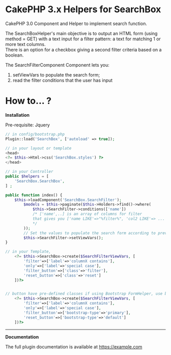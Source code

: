 CakePHP 3.x Helpers for SearchBox
=================================

CakePHP 3.0 Component and Helper to implement search function.  

The SearchBoxHelper's main objective is to output an 
HTML form (using method = GET) with a text input for a filter pattern: a text for matching 1 or more text columns.  
There is an option for a checkbox giving a second filter criteria based on a boolean.  

The SearchFilterComponent Component lets you: 
1) setViewVars to populate the search form; 
2) read the filter conditions that the user has input

How to... ?
===========

**Installation**

Pre-requisite: Jquery

```php
// in config/bootstrap.php
Plugin::load('SearchBox', ['autoload' => true]);
```

```php
// in your layout or template
<head>
<?= $this->Html->css('SearchBox.styles') ?>
</head>

// in your Controller
public $helpers = [
    'SearchBox.SearchBox',
] ;

public function index() {
	$this->loadComponent('SearchBox.SearchFilter');
    	$models = $this->paginate($this->Holders->find()->where(
    		$this->SearchFilter->conditions(['name'])
    		/* ['name',..] is an array of columns for filter
    		that gives you ['name LIKE'=>"%filter%", 'col2 LIKE'=> ...
    		*/
		));
		// Set the values to populate the search form according to prevailing filter conditions
		$this->SearchFilter->setViewVars();
}

// in your Template, 
    <?= $this->SearchBox->create($SearchFilterViewVars, [
    	'filter'=>['label'=>'columnX contains'],
    	'only'=>['label'=>'special case'],
    	'filter_button'=>['class'=>'filter'],
    	'reset_button'=>['class'=>'reset']
	])?>


// button have pre-defined classes if using Bootstrap FormHelper, use bootstrap-type instead of class
    <?= $this->SearchBox->create($SearchFilterViewVars, [
    	'filter'=>['label'=>'columnX contains'],
    	'only'=>['label'=>'special case'],
    	'filter_button'=>['bootstrap-type'=>'primary'],
    	'reset_button'=>['bootstrap-type'=>'default']
	])?>

```
---

**Documentation**

The full plugin documentation is available at https://example.com